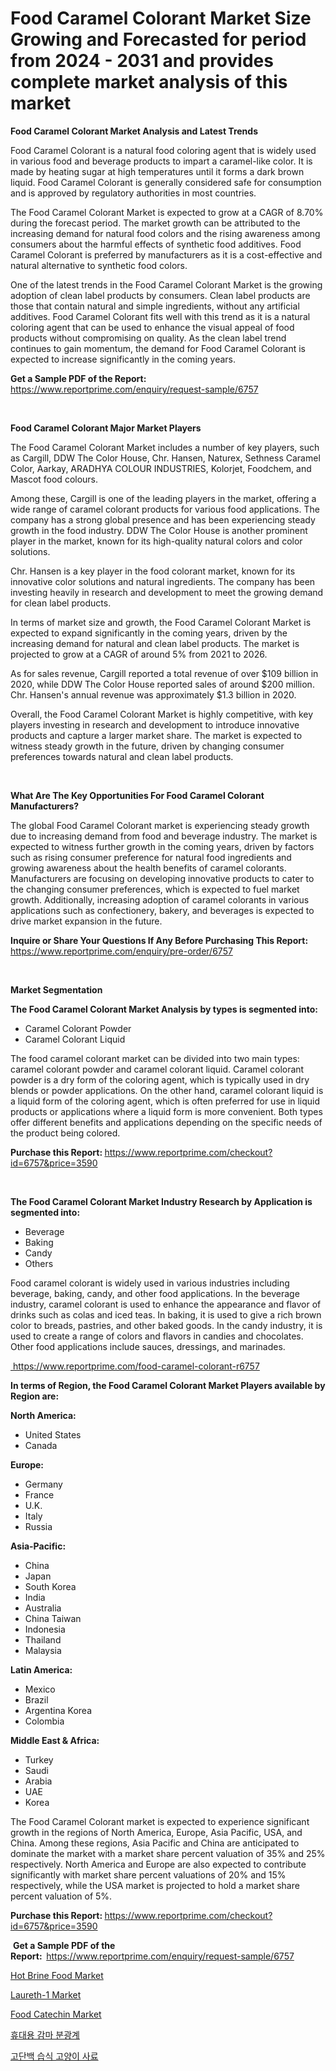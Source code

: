 <p><h1>Food Caramel Colorant Market Size Growing and Forecasted for period from 2024 - 2031 and provides complete market analysis of this market</h1></p><p><strong>Food Caramel Colorant Market Analysis and Latest Trends</strong></p>
<p><p>Food Caramel Colorant is a natural food coloring agent that is widely used in various food and beverage products to impart a caramel-like color. It is made by heating sugar at high temperatures until it forms a dark brown liquid. Food Caramel Colorant is generally considered safe for consumption and is approved by regulatory authorities in most countries.</p><p>The Food Caramel Colorant Market is expected to grow at a CAGR of 8.70% during the forecast period. The market growth can be attributed to the increasing demand for natural food colors and the rising awareness among consumers about the harmful effects of synthetic food additives. Food Caramel Colorant is preferred by manufacturers as it is a cost-effective and natural alternative to synthetic food colors.</p><p>One of the latest trends in the Food Caramel Colorant Market is the growing adoption of clean label products by consumers. Clean label products are those that contain natural and simple ingredients, without any artificial additives. Food Caramel Colorant fits well with this trend as it is a natural coloring agent that can be used to enhance the visual appeal of food products without compromising on quality. As the clean label trend continues to gain momentum, the demand for Food Caramel Colorant is expected to increase significantly in the coming years.</p></p>
<p><strong>Get a Sample PDF of the Report:&nbsp;</strong> <a href="https://www.reportprime.com/enquiry/request-sample/6757">https://www.reportprime.com/enquiry/request-sample/6757</a></p>
<p>&nbsp;</p>
<p><strong>Food Caramel Colorant Major Market Players</strong></p>
<p><p>The Food Caramel Colorant Market includes a number of key players, such as Cargill, DDW The Color House, Chr. Hansen, Naturex, Sethness Caramel Color, Aarkay, ARADHYA COLOUR INDUSTRIES, Kolorjet, Foodchem, and Mascot food colours. </p><p>Among these, Cargill is one of the leading players in the market, offering a wide range of caramel colorant products for various food applications. The company has a strong global presence and has been experiencing steady growth in the food industry. DDW The Color House is another prominent player in the market, known for its high-quality natural colors and color solutions. </p><p>Chr. Hansen is a key player in the food colorant market, known for its innovative color solutions and natural ingredients. The company has been investing heavily in research and development to meet the growing demand for clean label products. </p><p>In terms of market size and growth, the Food Caramel Colorant Market is expected to expand significantly in the coming years, driven by the increasing demand for natural and clean label products. The market is projected to grow at a CAGR of around 5% from 2021 to 2026.</p><p>As for sales revenue, Cargill reported a total revenue of over $109 billion in 2020, while DDW The Color House reported sales of around $200 million. Chr. Hansen's annual revenue was approximately $1.3 billion in 2020.</p><p>Overall, the Food Caramel Colorant Market is highly competitive, with key players investing in research and development to introduce innovative products and capture a larger market share. The market is expected to witness steady growth in the future, driven by changing consumer preferences towards natural and clean label products.</p></p>
<p>&nbsp;</p>
<p><strong>What Are The Key Opportunities For Food Caramel Colorant Manufacturers?</strong></p>
<p><p>The global Food Caramel Colorant market is experiencing steady growth due to increasing demand from food and beverage industry. The market is expected to witness further growth in the coming years, driven by factors such as rising consumer preference for natural food ingredients and growing awareness about the health benefits of caramel colorants. Manufacturers are focusing on developing innovative products to cater to the changing consumer preferences, which is expected to fuel market growth. Additionally, increasing adoption of caramel colorants in various applications such as confectionery, bakery, and beverages is expected to drive market expansion in the future.</p></p>
<p><strong>Inquire or Share Your Questions If Any Before Purchasing This Report:</strong> <a href="https://www.reportprime.com/enquiry/pre-order/6757">https://www.reportprime.com/enquiry/pre-order/6757</a></p>
<p>&nbsp;</p>
<p><strong>Market Segmentation</strong></p>
<p><strong>The Food Caramel Colorant Market Analysis by types is segmented into:</strong></p>
<p><ul><li>Caramel Colorant Powder</li><li>Caramel Colorant Liquid</li></ul></p>
<p><p>The food caramel colorant market can be divided into two main types: caramel colorant powder and caramel colorant liquid. Caramel colorant powder is a dry form of the coloring agent, which is typically used in dry blends or powder applications. On the other hand, caramel colorant liquid is a liquid form of the coloring agent, which is often preferred for use in liquid products or applications where a liquid form is more convenient. Both types offer different benefits and applications depending on the specific needs of the product being colored.</p></p>
<p><strong>Purchase this Report:&nbsp;</strong><a href="https://www.reportprime.com/checkout?id=6757&price=3590">https://www.reportprime.com/checkout?id=6757&price=3590</a></p>
<p>&nbsp;</p>
<p><strong>The Food Caramel Colorant Market Industry Research by Application is segmented into:</strong></p>
<p><ul><li>Beverage</li><li>Baking</li><li>Candy</li><li>Others</li></ul></p>
<p><p>Food caramel colorant is widely used in various industries including beverage, baking, candy, and other food applications. In the beverage industry, caramel colorant is used to enhance the appearance and flavor of drinks such as colas and iced teas. In baking, it is used to give a rich brown color to breads, pastries, and other baked goods. In the candy industry, it is used to create a range of colors and flavors in candies and chocolates. Other food applications include sauces, dressings, and marinades.</p></p>
<p><a href="https://www.reportprime.com/food-caramel-colorant-r6757">&nbsp;https://www.reportprime.com/food-caramel-colorant-r6757</a></p>
<p><strong>In terms of Region, the Food Caramel Colorant Market Players available by Region are:</strong></p>
<p>
    <p> <strong> North America: </strong>
        <ul>
            <li>United States</li>
            <li>Canada</li>
        </ul>
        </p> 
    <p> <strong> Europe: </strong>
        <ul>
            <li>Germany</li>
            <li>France</li>
            <li>U.K.</li>
            <li>Italy</li>
            <li>Russia</li>
        </ul>
        </p> 
    <p> <strong> Asia-Pacific: </strong>
        <ul>
            <li>China</li>
            <li>Japan</li>
            <li>South Korea</li>
            <li>India</li>
            <li>Australia</li>
            <li>China Taiwan</li>
            <li>Indonesia</li>
            <li>Thailand</li>
            <li>Malaysia</li>
        </ul>
        </p> 
    <p> <strong> Latin America: </strong>
        <ul>
            <li>Mexico</li>
            <li>Brazil</li>
            <li>Argentina Korea</li>
            <li>Colombia</li>
        </ul>
        </p> 
    <p> <strong> Middle East & Africa: </strong>
        <ul>
            <li>Turkey</li>
            <li>Saudi</li>
            <li>Arabia</li>
            <li>UAE</li>
            <li>Korea</li>
        </ul>
    </p>
    </p>
<p><p>The Food Caramel Colorant market is expected to experience significant growth in the regions of North America, Europe, Asia Pacific, USA, and China. Among these regions, Asia Pacific and China are anticipated to dominate the market with a market share percent valuation of 35% and 25% respectively. North America and Europe are also expected to contribute significantly with market share percent valuations of 20% and 15% respectively, while the USA market is projected to hold a market share percent valuation of 5%.</p></p>
<p><strong>Purchase this Report: </strong><a href="https://www.reportprime.com/checkout?id=6757&price=3590">https://www.reportprime.com/checkout?id=6757&price=3590</a></p>
<p>&nbsp;<strong>Get a Sample PDF of the Report:&nbsp;&nbsp;</strong><a href="https://www.reportprime.com/enquiry/request-sample/6757">https://www.reportprime.com/enquiry/request-sample/6757</a></p>
<p><strong></strong></p>
<p><p><a href="https://medium.com/@ruhinayunsa/hot-brine-food-market-size-share-trends-analysis-report-by-end-use-catering-retail-by-raw-bdaee2bc8317">Hot Brine Food Market</a></p><p><a href="https://medium.com/@ruhinayunsa/global-laureth-1-market-share-and-growth-opportunities-and-market-size-growing-with-a-cagr-of-14-2-0d44f6ec4709">Laureth-1 Market</a></p><p><a href="https://github.com/RickHolmes3/Market-Research-Report-List-5/blob/main/food-catechin-market.md">Food Catechin Market</a></p><p><a href="https://medium.com/@indraardiyanto91_38207/%ED%9C%B4%EB%8C%80%EC%9A%A9-%EA%B0%90%EB%A7%88-%EB%B6%84%EA%B4%91%EA%B3%84-%EC%8B%9C%EC%9E%A5-%EC%A1%B0%EC%82%AC-%EB%B3%B4%EA%B3%A0%EC%84%9C%EC%97%90%EB%8A%94-2024%EB%85%84%EB%B6%80%ED%84%B0-2031%EB%85%84%EA%B9%8C%EC%A7%80-6-4-%EC%9D%98-cagr%EB%A1%9C-%EC%98%88%EC%83%81%EB%90%9C-%EC%8B%9C%EC%9E%A5-%EA%B7%9C%EB%AA%A8-%EC%A0%90%EC%9C%A0%EC%9C%A8-%EB%B0%8F-%EC%84%B1%EC%9E%A5%EB%A5%A0%EC%97%90-%EB%8C%80%ED%95%9C-%EB%B6%84%EC%84%9D%EC%9D%B4-%ED%8F%AC%ED%95%A8%EB%90%98%EC%96%B4-%EC%9E%88%EC%8A%B5%EB%8B%88%EB%8B%A4-2252078466f8">휴대용 감마 분광계</a></p><p><a href="https://medium.com/@indraardiyanto91_38207/%EC%84%B8%EA%B3%84-%EA%B3%A0%EB%8B%A8%EB%B0%B1-%EC%8A%B5%EC%8B%9D-%EA%B3%A0%EC%96%91%EC%9D%B4-%EC%82%AC%EB%A3%8C-%EC%8B%9C%EC%9E%A5-%EC%A0%9C%ED%92%88-%EC%9C%A0%ED%98%95-%EB%8B%A8%EB%B0%B1%EC%A7%88-%ED%95%A8%EB%9F%89-50-%EB%AF%B8%EB%A7%8C-50-%EC%9D%B4%EC%83%81-%EC%B5%9C%EC%A2%85-%EC%82%AC%EC%9A%A9%EC%9E%90-%EB%B0%8F-%EC%A7%80%EC%97%AD%EC%97%90-%EC%B4%88%EC%A0%90%EC%9D%84-%EB%A7%9E%EC%B6%98-%EB%B6%84%EC%84%9D-%EB%B0%8F-%EC%98%88%EC%B8%A1-2024-2031-fa9f081c84c1">고단백 습식 고양이 사료</a></p></p>
